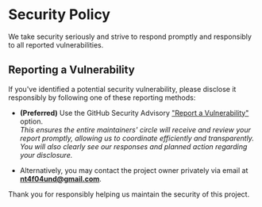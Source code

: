 # Security Policy

We take security seriously and strive to respond promptly and responsibly to all reported vulnerabilities.

## Reporting a Vulnerability

If you've identified a potential security vulnerability, please disclose it responsibly by following one of these reporting methods:

- **(Preferred)** Use the GitHub Security Advisory ["Report a Vulnerability"](https://github.com/nt4f04uNd/sweyer/security/advisories/new) option.  
  _This ensures the entire maintainers' circle will receive and review your report promptly, allowing us to coordinate efficiently and transparently. You will also clearly see our responses and planned action regarding your disclosure._

- Alternatively, you may contact the project owner privately via email at **nt4f04und@gmail.com**.

Thank you for responsibly helping us maintain the security of this project.
